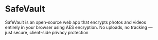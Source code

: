 # SafeVault
SafeVault is an open-source web app that encrypts photos and videos entirely in your browser using AES encryption. No uploads, no tracking — just secure, client-side privacy protection
